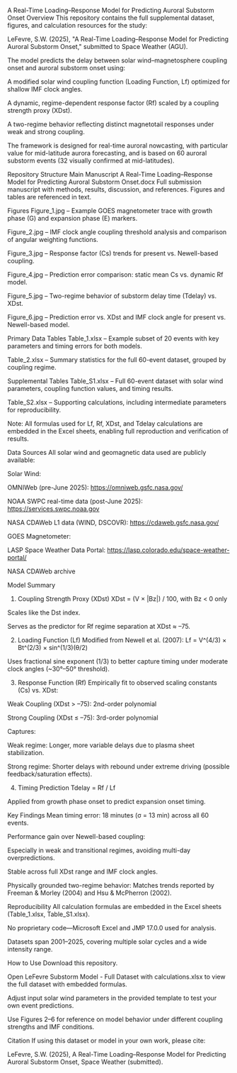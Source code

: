 A Real-Time Loading–Response Model for Predicting Auroral Substorm Onset
Overview
This repository contains the full supplemental dataset, figures, and calculation resources for the study:

LeFevre, S.W. (2025), "A Real-Time Loading–Response Model for Predicting Auroral Substorm Onset," submitted to Space Weather (AGU).

The model predicts the delay between solar wind–magnetosphere coupling onset and auroral substorm onset using:

A modified solar wind coupling function (Loading Function, Lf) optimized for shallow IMF clock angles.

A dynamic, regime-dependent response factor (Rf) scaled by a coupling strength proxy (XDst).

A two-regime behavior reflecting distinct magnetotail responses under weak and strong coupling.

The framework is designed for real-time auroral nowcasting, with particular value for mid-latitude aurora forecasting, and is based on 60 auroral substorm events (32 visually confirmed at mid-latitudes).

Repository Structure
Main Manuscript
A Real-Time Loading–Response Model for Predicting Auroral Substorm Onset.docx
Full submission manuscript with methods, results, discussion, and references. Figures and tables are referenced in text.

Figures
Figure_1.jpg – Example GOES magnetometer trace with growth phase (G) and expansion phase (E) markers.

Figure_2.jpg – IMF clock angle coupling threshold analysis and comparison of angular weighting functions.

Figure_3.jpg – Response factor (Cs) trends for present vs. Newell-based coupling.

Figure_4.jpg – Prediction error comparison: static mean Cs vs. dynamic Rf model.

Figure_5.jpg – Two-regime behavior of substorm delay time (Tdelay) vs. XDst.

Figure_6.jpg – Prediction error vs. XDst and IMF clock angle for present vs. Newell-based model.

Primary Data Tables
Table_1.xlsx – Example subset of 20 events with key parameters and timing errors for both models.

Table_2.xlsx – Summary statistics for the full 60-event dataset, grouped by coupling regime.

Supplemental Tables
Table_S1.xlsx – Full 60-event dataset with solar wind parameters, coupling function values, and timing results.

Table_S2.xlsx – Supporting calculations, including intermediate parameters for reproducibility.

Note: All formulas used for Lf, Rf, XDst, and Tdelay calculations are embedded in the Excel sheets, enabling full reproduction and verification of results.

Data Sources
All solar wind and geomagnetic data used are publicly available:

Solar Wind:

OMNIWeb (pre-June 2025): https://omniweb.gsfc.nasa.gov/

NOAA SWPC real-time data (post-June 2025): https://services.swpc.noaa.gov

NASA CDAWeb L1 data (WIND, DSCOVR): https://cdaweb.gsfc.nasa.gov/

GOES Magnetometer:

LASP Space Weather Data Portal: https://lasp.colorado.edu/space-weather-portal/

NASA CDAWeb archive

Model Summary
1. Coupling Strength Proxy (XDst)
XDst = (V × |Bz|) / 100, with Bz < 0 only

Scales like the Dst index.

Serves as the predictor for Rf regime separation at XDst ≈ –75.

2. Loading Function (Lf)
Modified from Newell et al. (2007):
Lf = V^(4/3) × Bt^(2/3) × sin^(1/3)(θ/2)

Uses fractional sine exponent (1/3) to better capture timing under moderate clock angles (~30°–50° threshold).

3. Response Function (Rf)
Empirically fit to observed scaling constants (Cs) vs. XDst:

Weak Coupling (XDst > –75): 2nd-order polynomial

Strong Coupling (XDst ≤ –75): 3rd-order polynomial

Captures:

Weak regime: Longer, more variable delays due to plasma sheet stabilization.

Strong regime: Shorter delays with rebound under extreme driving (possible feedback/saturation effects).

4. Timing Prediction
Tdelay = Rf / Lf

Applied from growth phase onset to predict expansion onset timing.

Key Findings
Mean timing error: 18 minutes (σ = 13 min) across all 60 events.

Performance gain over Newell-based coupling:

Especially in weak and transitional regimes, avoiding multi-day overpredictions.

Stable across full XDst range and IMF clock angles.

Physically grounded two-regime behavior: Matches trends reported by Freeman & Morley (2004) and Hsu & McPherron (2002).

Reproducibility
All calculation formulas are embedded in the Excel sheets (Table_1.xlsx, Table_S1.xlsx).

No proprietary code—Microsoft Excel and JMP 17.0.0 used for analysis.

Datasets span 2001–2025, covering multiple solar cycles and a wide intensity range.

How to Use
Download this repository.

Open LeFevre Substorm Model - Full Dataset with calculations.xlsx to view the full dataset with embedded formulas.

Adjust input solar wind parameters in the provided template to test your own event predictions.

Use Figures 2–6 for reference on model behavior under different coupling strengths and IMF conditions.

Citation
If using this dataset or model in your own work, please cite:

LeFevre, S.W. (2025), A Real-Time Loading–Response Model for Predicting Auroral Substorm Onset, Space Weather (submitted).
